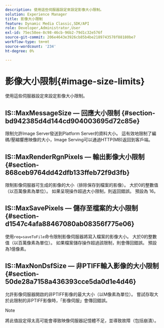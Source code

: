 ```yaml
---
description: 使用這些伺服器設定來設定影像大小限制。
solution: Experience Manager
title: 影像大小限制
feature: Dynamic Media Classic,SDK/API
role: Developer,Administrator,User
exl-id: 75ec58ee-8c98-46cb-96b2-79d1c32e576f
source-git-commit: 206e4643e3926cb85b4be2189743578f88180be7
workflow-type: tm+mt
source-wordcount: '234'
ht-degree: 0%

---
```


# 影像大小限制{#image-size-limits}

使用這些伺服器設定來設定影像大小限制。

## IS::MaxMessageSize — 回應大小限制 {#section-bd942385d4d144cd904003695d72c85e}

限制允許Image Server發送到Platform Server的資料大小。 這有效地限制了編碼/壓縮響應映像的大小，Image Serving可以通過HTTP(MB)返回到客戶端。

## IS::MaxRenderRgnPixels — 輸出影像大小限制 {#section-868ceb9764dd42dfb133ffeb72f9d3fb}

限制影像伺服器可生成的影像的大小（排除保存到檔案的影像）。 大於0的整數值（以百萬像素為單位）。 如果呈現操作超過大小限制，則返回錯誤。 預設為 16。

## IS::MaxSavePixels — 儲存至檔案的大小限制 {#section-d1547c4afa88467080ab08356f775e06}

使用`req=saveToFile`命令限制影像伺服器將寫入檔案的影像大小。 大於0的整數值（以百萬像素為單位）。 如果檔案儲存操作超過該限制，則會傳回錯誤。 預設為1億像素。

## IS::MaxNonDsfSize — 非PTIFF輸入影像的大小限制 {#section-50de28a7158a436393cce5da0d1e4d46}

允許影像伺服器開啟的非PTIFF影像的最大大小（以M像素為單位）。 嘗試存取大於此限制的非PTIFF影像時，「影像伺服」會傳回錯誤。

>[!NOTE]
>
>將此值設定得太高可能會導致映像伺服器記憶體不足，並導致故障（包括崩潰）。
